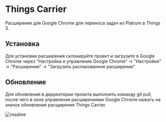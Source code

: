 # Things Carrier
Расширение для Google Chrome для переноса задач из Platrum в Things 3.

## Установка
Для установки расширения склонируйте проект и загрузите в Google Chrome через "Настройка и управление Google Chrome" -> "Настройки" -> "Расширения" -> "Загрузить распакованное расширение"

## Обновление
Для обновления в дирректории проекта выполнить команду git pull, после чего в окне управления расширениями Google Chrome нажать на значок обновления расщирения Things Carrier.

![readme](https://user-images.githubusercontent.com/53221815/128632601-ef142073-d445-447e-b39c-e84b153a83f9.gif)
